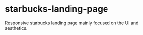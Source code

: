 # starbucks-landing-page
Responsive starbucks landing page mainly focused on the UI and aesthetics.
